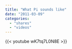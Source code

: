 ```yaml
---
title: "What Pi sounds like"
date: "2011-03-09"
categories:
  - "shares"
  - "videos"
---
```


{{< youtube wK7tq7L0N8E >}}
